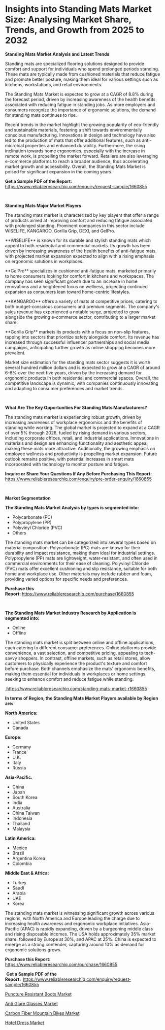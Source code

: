 <p><h1>Insights into Standing Mats Market Size: Analysing Market Share, Trends, and Growth from 2025 to 2032</h1></p><p><strong>Standing Mats Market Analysis and Latest Trends</strong></p>
<p><p>Standing mats are specialized flooring solutions designed to provide comfort and support for individuals who spend prolonged periods standing. These mats are typically made from cushioned materials that reduce fatigue and promote better posture, making them ideal for various settings such as kitchens, workstations, and retail environments. </p><p>The Standing Mats Market is expected to grow at a CAGR of 8.8% during the forecast period, driven by increasing awareness of the health benefits associated with reducing fatigue in standing jobs. As more employers and consumers recognize the importance of ergonomic solutions, the demand for standing mats continues to rise. </p><p>Recent trends in the market highlight the growing popularity of eco-friendly and sustainable materials, fostering a shift towards environmentally conscious manufacturing. Innovations in design and technology have also led to the production of mats that offer additional features, such as anti-microbial properties and enhanced durability. Furthermore, the rising inclination towards home ergonomics, especially with the increase in remote work, is propelling the market forward. Retailers are also leveraging e-commerce platforms to reach a broader audience, thus accelerating market growth and accessibility. Overall, the Standing Mats Market is poised for significant expansion in the coming years.</p></p>
<p><strong>Get a Sample PDF of the Report:&nbsp;</strong> <a href="https://www.reliableresearchiq.com/enquiry/request-sample/1660855?utm_campaign=1137&utm_medium=2&utm_source=Github&utm_content=ia&utm_term=08022025&utm_id=standing-mats">https://www.reliableresearchiq.com/enquiry/request-sample/1660855</a></p>
<p>&nbsp;</p>
<p><strong>Standing Mats Major Market Players</strong></p>
<p><p>The standing mats market is characterized by key players that offer a range of products aimed at improving comfort and reducing fatigue associated with prolonged standing. Prominent companies in this sector include WISELIFE, KANGAROO, Gorilla Grip, DEXI, and GelPro. </p><p>**WISELIFE** is known for its durable and stylish standing mats which appeal to both residential and commercial markets. Its growth has been driven by increasing awareness of the health benefits of anti-fatigue mats, with projected market expansion expected to align with a rising emphasis on ergonomic solutions in workplaces.</p><p>**GelPro** specializes in cushioned anti-fatigue mats, marketed primarily to home consumers looking for comfort in kitchens and workspaces. The company has seen significant growth due to an increase in home renovations and a heightened focus on wellness, projecting continued expansion as consumers lean toward home-centric lifestyles.</p><p>**KANGAROO** offers a variety of mats at competitive prices, catering to both budget-conscious consumers and premium segments. The company's sales revenue has experienced a notable surge, projected to grow alongside the growing e-commerce sector, contributing to a larger market share.</p><p>**Gorilla Grip** markets its products with a focus on non-slip features, tapping into sectors that prioritize safety alongside comfort. Its revenue has increased through successful influencer partnerships and social media campaigns, anticipating further growth as online shopping becomes more prevalent.</p><p>Market size estimation for the standing mats sector suggests it is worth several hundred million dollars and is expected to grow at a CAGR of around 6-8% over the next five years, driven by the increasing demand for ergonomic products in both residential and commercial spaces. Overall, the competitive landscape is dynamic, with companies continuously innovating and adapting to consumer preferences and market trends.</p></p>
<p>&nbsp;</p>
<p><strong>What Are The Key Opportunities For Standing Mats Manufacturers?</strong></p>
<p><p>The standing mats market is experiencing robust growth, driven by increasing awareness of workplace ergonomics and the benefits of standing while working. The global market is projected to expand at a CAGR of over 5% through 2028, fueled by rising demand in various sectors, including corporate offices, retail, and industrial applications. Innovations in materials and design are enhancing functionality and aesthetic appeal, making these mats more attractive. Additionally, the growing emphasis on employee wellness and productivity is propelling market expansion. Future outlook remains positive, with potential increases in smart mats incorporated with technology to monitor posture and fatigue.</p></p>
<p><strong>Inquire or Share Your Questions If Any Before Purchasing This Report:</strong> <a href="https://www.reliableresearchiq.com/enquiry/pre-order-enquiry/1660855?utm_campaign=1137&utm_medium=2&utm_source=Github&utm_content=ia&utm_term=08022025&utm_id=standing-mats">https://www.reliableresearchiq.com/enquiry/pre-order-enquiry/1660855</a></p>
<p>&nbsp;</p>
<p><strong>Market Segmentation</strong></p>
<p><strong>The Standing Mats Market Analysis by types is segmented into:</strong></p>
<p><ul><li>Polycarbonate (PC)</li><li>Polypropylene (PP)</li><li>Polyvinyl Chloride (PVC)</li><li>Others</li></ul></p>
<p><p>The standing mats market can be categorized into several types based on material composition. Polycarbonate (PC) mats are known for their durability and impact resistance, making them ideal for industrial settings. Polypropylene (PP) mats are lightweight, water-resistant, and often used in commercial environments for their ease of cleaning. Polyvinyl Chloride (PVC) mats offer excellent cushioning and slip resistance, suitable for both home and workplace use. Other materials may include rubber and foam, providing varied options for specific needs and preferences.</p></p>
<p><strong>Purchase this Report:&nbsp;</strong><a href="https://www.reliableresearchiq.com/purchase/1660855?utm_campaign=1137&utm_medium=2&utm_source=Github&utm_content=ia&utm_term=08022025&utm_id=standing-mats">https://www.reliableresearchiq.com/purchase/1660855</a></p>
<p>&nbsp;</p>
<p><strong>The Standing Mats Market Industry Research by Application is segmented into:</strong></p>
<p><ul><li>Online</li><li>Offline</li></ul></p>
<p><p>The standing mats market is split between online and offline applications, each catering to different consumer preferences. Online platforms provide convenience, a vast selection, and competitive pricing, appealing to tech-savvy shoppers. In contrast, offline markets, such as retail stores, allow customers to physically experience the product's texture and comfort before purchase. Both channels emphasize the mats' ergonomic benefits, making them essential for individuals in workplaces or home settings seeking to enhance comfort and reduce fatigue while standing.</p></p>
<p><a href="https://www.reliableresearchiq.com/standing-mats-market-r1660855?utm_campaign=1137&utm_medium=2&utm_source=Github&utm_content=ia&utm_term=08022025&utm_id=standing-mats">&nbsp;https://www.reliableresearchiq.com/standing-mats-market-r1660855</a></p>
<p><strong>In terms of Region, the Standing Mats Market Players available by Region are:</strong></p>
<p>
    <p> <strong> North America: </strong>
        <ul>
            <li>United States</li>
            <li>Canada</li>
        </ul>
        </p> 
    <p> <strong> Europe: </strong>
        <ul>
            <li>Germany</li>
            <li>France</li>
            <li>U.K.</li>
            <li>Italy</li>
            <li>Russia</li>
        </ul>
        </p> 
    <p> <strong> Asia-Pacific: </strong>
        <ul>
            <li>China</li>
            <li>Japan</li>
            <li>South Korea</li>
            <li>India</li>
            <li>Australia</li>
            <li>China Taiwan</li>
            <li>Indonesia</li>
            <li>Thailand</li>
            <li>Malaysia</li>
        </ul>
        </p> 
    <p> <strong> Latin America: </strong>
        <ul>
            <li>Mexico</li>
            <li>Brazil</li>
            <li>Argentina Korea</li>
            <li>Colombia</li>
        </ul>
        </p> 
    <p> <strong> Middle East & Africa: </strong>
        <ul>
            <li>Turkey</li>
            <li>Saudi</li>
            <li>Arabia</li>
            <li>UAE</li>
            <li>Korea</li>
        </ul>
    </p>
    </p>
<p><p>The standing mats market is witnessing significant growth across various regions, with North America and Europe leading the charge due to increasing health awareness and ergonomic workplace initiatives. Asia-Pacific (APAC) is rapidly expanding, driven by a burgeoning middle class and rising disposable incomes. The USA holds approximately 35% market share, followed by Europe at 30%, and APAC at 25%. China is expected to emerge as a strong contender, capturing around 10% as demand for ergonomic solutions grows.</p></p>
<p><strong>Purchase this Report: </strong><a href="https://www.reliableresearchiq.com/purchase/1660855?utm_campaign=1137&utm_medium=2&utm_source=Github&utm_content=ia&utm_term=08022025&utm_id=standing-mats">https://www.reliableresearchiq.com/purchase/1660855</a></p>
<p>&nbsp;<strong>Get a Sample PDF of the Report:&nbsp;&nbsp;</strong><a href="https://www.reliableresearchiq.com/enquiry/request-sample/1660855?utm_campaign=1137&utm_medium=2&utm_source=Github&utm_content=ia&utm_term=08022025&utm_id=standing-mats">https://www.reliableresearchiq.com/enquiry/request-sample/1660855</a></p>
<p><strong></strong></p>
<p><p><a href="https://github.com/ylnneariiel/Market-Research-Report-List-1/blob/main/puncture-resistant-boots-market.md?utm_campaign=1137&utm_medium=2&utm_source=Github&utm_content=ia&utm_term=08022025&utm_id=standing-mats">Puncture Resistant Boots Market</a></p><p><a href="https://github.com/sevitadwiani/Market-Research-Report-List-1/blob/main/anti-glare-glasses-market.md?utm_campaign=1137&utm_medium=2&utm_source=Github&utm_content=ia&utm_term=08022025&utm_id=standing-mats">Anti Glare Glasses Market</a></p><p><a href="https://github.com/rajzerguojun/Market-Research-Report-List-1/blob/main/carbon-fiber-mountain-bikes-market.md?utm_campaign=1137&utm_medium=2&utm_source=Github&utm_content=ia&utm_term=08022025&utm_id=standing-mats">Carbon Fiber Mountain Bikes Market</a></p><p><a href="https://github.com/lestymbango/Market-Research-Report-List-1/blob/main/hotel-dress-market.md?utm_campaign=1137&utm_medium=2&utm_source=Github&utm_content=ia&utm_term=08022025&utm_id=standing-mats">Hotel Dress Market</a></p></p>